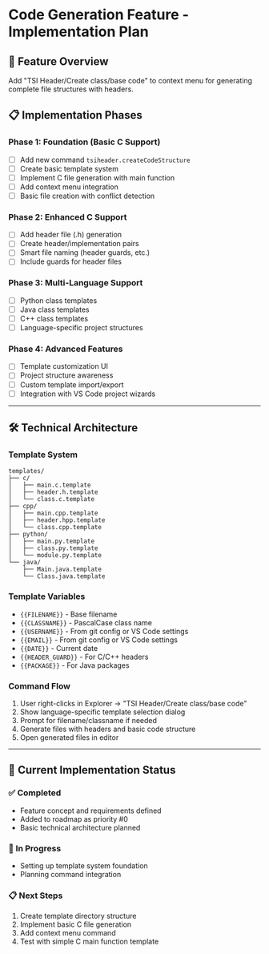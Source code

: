 # Code Generation Feature - Implementation Plan

## 🎯 **Feature Overview**

Add "TSI Header/Create class/base code" to context menu for generating complete file structures with headers.

## 📋 **Implementation Phases**

### **Phase 1: Foundation (Basic C Support)**

- [ ] Add new command `tsiheader.createCodeStructure`
- [ ] Create basic template system
- [ ] Implement C file generation with main function
- [ ] Add context menu integration
- [ ] Basic file creation with conflict detection

### **Phase 2: Enhanced C Support**

- [ ] Add header file (.h) generation
- [ ] Create header/implementation pairs
- [ ] Smart file naming (header guards, etc.)
- [ ] Include guards for header files

### **Phase 3: Multi-Language Support**

- [ ] Python class templates
- [ ] Java class templates
- [ ] C++ class templates
- [ ] Language-specific project structures

### **Phase 4: Advanced Features**

- [ ] Template customization UI
- [ ] Project structure awareness
- [ ] Custom template import/export
- [ ] Integration with VS Code project wizards

---

## 🛠️ **Technical Architecture**

### **Template System**

```text
templates/
├── c/
│   ├── main.c.template
│   ├── header.h.template
│   └── class.c.template
├── cpp/
│   ├── main.cpp.template
│   ├── header.hpp.template
│   └── class.cpp.template
├── python/
│   ├── main.py.template
│   ├── class.py.template
│   └── module.py.template
└── java/
    ├── Main.java.template
    └── Class.java.template
```

### **Template Variables**

- `{{FILENAME}}` - Base filename
- `{{CLASSNAME}}` - PascalCase class name
- `{{USERNAME}}` - From git config or VS Code settings
- `{{EMAIL}}` - From git config or VS Code settings
- `{{DATE}}` - Current date
- `{{HEADER_GUARD}}` - For C/C++ headers
- `{{PACKAGE}}` - For Java packages

### **Command Flow**

1. User right-clicks in Explorer → "TSI Header/Create class/base code"
2. Show language-specific template selection dialog
3. Prompt for filename/classname if needed
4. Generate files with headers and basic code structure
5. Open generated files in editor

---

## 🔧 **Current Implementation Status**

### **✅ Completed**

- Feature concept and requirements defined
- Added to roadmap as priority #0
- Basic technical architecture planned

### **🚧 In Progress**

- Setting up template system foundation
- Planning command integration

### **📋 Next Steps**

1. Create template directory structure
2. Implement basic C file generation
3. Add context menu command
4. Test with simple C main function template
